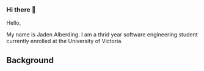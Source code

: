 ### Hi there 👋
Hello, 

My name is Jaden Alberding. I am a thrid year software engineering student currently enrolled at the University of Victoria.

## Background

